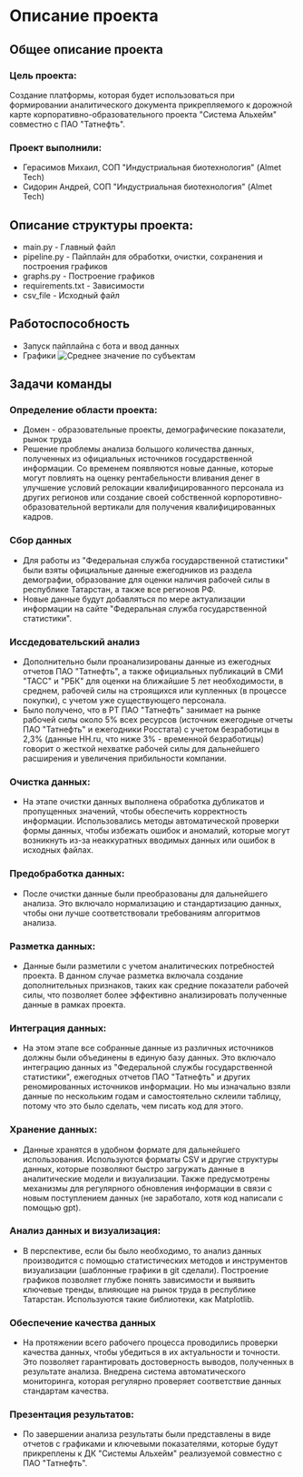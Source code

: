 # Описание проекта
## Общее описание проекта
### Цель проекта:
Создание платформы, которая будет использоваться при формировании аналитического документа прикрепляемого к дорожной карте корпоративно-образовательного проекта "Система Альхейм" совместно с ПАО "Татнефть".
### Проект выполнили:
- Герасимов Михаил, СОП "Индустриальная биотехнология" (Almet Tech)
- Сидорин Андрей, СОП "Индустриальная биотехнология" (Almet Tech)
## Описание структуры проекта:
- main.py - Главный файл
- pipeline.py - Пайплайн для обработки, очистки, сохранения и построения графиков
- graphs.py - Построение графиков
- requirements.txt - Зависимости
- csv_file - Исходный файл
## Работоспособность
- Запуск пайплайна с бота и ввод данных
- Графики
![Среднее значение по субъектам](graph.png)
## Задачи команды
### Определение области проекта:
- Домен - образовательные проекты, демографические показатели, рынок труда
- Решение проблемы анализа большого количества данных, полученных из официальных источников государственной информации. Со временем появляются новые данные, которые могут повлиять на оценку рентабельности вливания денег в улучшение условий релокации квалифицированного персонала из других регионов или создание своей собственной корпоротивно-образовательной вертикали для получения квалифицированных кадров. 
### Сбор данных
- Для работы из "Федеральная служба государственной статистики" были взяты официальные данные ежегодников из раздела демографии, образование для оценки наличия рабочей силы в республике Татарстан, а также все регионов РФ.
- Новые данные будут добавляться по мере актуализации информации на сайте "Федеральная служба государственной статистики".
### Иссдедовательский анализ
- Дополнительно были проанализированы данные из ежегодных отчетов ПАО "Татнефть", а также официальных публикаций в СМИ "ТАСС" и "РБК" для оценки на ближайшие 5 лет необходимости, в среднем, рабочей силы на строящихся или купленных (в процессе покупки), с учетом уже существующего персонала.
- Было получено, что в РТ ПАО "Татнефть" занимает на рынке рабочей силы около 5% всех ресурсов (источник ежегодные отчеты ПАО "Татнефть" и ежегодники Росстата) с учетом безработицы в 2,3% (данные HH.ru, что ниже 3% - временной безработицы) говорит о жесткой нехватке рабочей силы для дальнейшего расширения и увеличения прибильности компании.
### Очистка данных:
- На этапе очистки данных выполнена обработка дубликатов и пропущенных значений, чтобы обеспечить корректность информации. Использовались методы автоматической проверки формы данных, чтобы избежать ошибок и аномалий, которые могут возникнуть из-за неаккуратных вводимых данных или ошибок в исходных файлах.
### Предобработка данных:
- После очистки данные были преобразованы для дальнейшего анализа. Это включало нормализацию и стандартизацию данных, чтобы они лучше соответствовали требованиям алгоритмов анализа.
### Разметка данных:
- Данные были разметили с учетом аналитических потребностей проекта. В данном случае разметка включала создание дополнительных признаков, таких как средние показатели рабочей силы, что позволяет более эффективно анализировать полученные данные в рамках проекта.
### Интеграция данных:
- На этом этапе все собранные данные из различных источников должны были объединены в единую базу данных. Это включало интеграцию данных из "Федеральной службы государственной статистики", ежегодных отчетов ПАО "Татнефть" и других реномированных источников информации. Но мы изначально взяли данные по нескольким годам и самостоятельно склеили таблицу, потому что это было сделать, чем писать код для этого.
### Хранение данных:
- Данные хранятся в удобном формате для дальнейшего использования. Используются форматы CSV и другие структуры данных, которые позволяют быстро загружать данные в аналитические модели и визуализации. Также предусмотрены механизмы для регулярного обновления информации в связи с новым поступлением данных (не заработало, хотя код написали с помощью gpt).
### Анализ данных и визуализация:
- В перспективе, если бы было необходимо, то анализ данных производится с помощью статистических методов и инструментов визуализации (шаблонные графики в git сделали). Построение графиков позволяет глубже понять зависимости и выявить ключевые тренды, влияющие на рынок труда в республике Татарстан. Используются такие библиотеки, как Matplotlib.
### Обеспечение качества данных
- На протяжении всего рабочего процесса проводились проверки качества данных, чтобы убедиться в их актуальности и точности. Это позволяет гарантировать достоверность выводов, полученных в результате анализа. Внедрена система автоматического мониторинга, которая регулярно проверяет соответствие данных стандартам качества.
### Презентация результатов:
- По завершении анализа результаты были представлены в виде отчетов с графиками и ключевыми показателями, которые будут прикреплены к ДК "Системы Альхейм" реализуемой совместно с ПАО "Татнефть".
